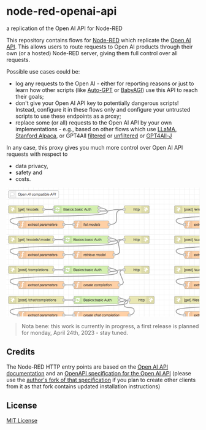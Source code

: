 # node-red-openai-api #

a replication of the Open AI API for Node-RED

This repository contains flows for [Node-RED](https://nodered.org/) which replicate the [Open AI API](https://platform.openai.com/docs/api-reference/introduction). This allows users to route requests to Open AI products through their own (or a hosted) Node-RED server, giving them full control over all requests.

Possible use cases could be:

* log any requests to the Open AI - either for reporting reasons or just to learn how other scripts (like [Auto-GPT](https://github.com/Significant-Gravitas/Auto-GPT) or [BabyAGI](https://github.com/yoheinakajima/babyagi)) use this API to reach their goals;
* don't give your Open AI API key to potentially dangerous scripts! Instead, configure it in these flows only and configure your untrusted scripts to use these endpoints as a proxy;
* replace some (or all) requests to the Open AI API by your own implementations - e.g., based on other flows which use [LLaMA](https://github.com/rozek/node-red-flow-llama), [Stanford Alpaca](https://github.com/rozek/node-red-flow-alpaca), or GPT4All [filtered](https://github.com/rozek/node-red-flow-gpt4all-filtered) or [unfiltered](https://github.com/rozek/node-red-flow-gpt4all-unfiltered) or [GPT4All-J](https://github.com/rozek/node-red-flow-gpt4all-j)

In any case, this proxy gives you much more control over Open AI API requests with respect to

* data privacy,
* safety and
* costs.

![a small detail of the whole Open AI API replica](OpenAI-API_detail.png)

> Nota bene: this work is currently in progress, a first release is planned for monday, April 24th, 2023 - stay tuned.

## Credits ##

The Node-RED HTTP entry points are based on the [Open AI API documentation](https://platform.openai.com/docs/introduction) and an [OpenAPI specification for the Open AI API](https://github.com/openai/openai-openapi) (please use the [author's fork of that specification](https://github.com/rozek/openai-openapi) if you plan to create other clients from it as that fork contains updated installation instructions)

## License ##

[MIT License](LICENSE.md)
